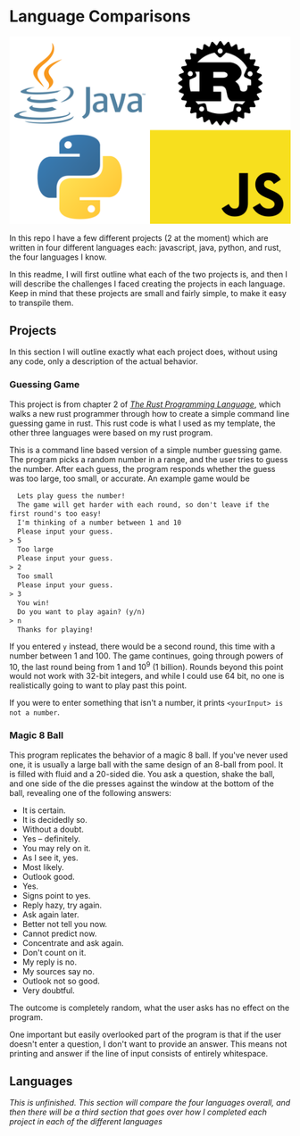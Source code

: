 # Language Comparisons

![](./img/combined-logos-written-java.svg)

In this repo I have a few different projects (2 at the moment) which are written in four different languages each: javascript, java, python, and rust, the four languages I know.

In this readme, I will first outline what each of the two projects is, and then I will describe the challenges I faced creating the projects in each language. Keep in mind that these projects are small and fairly simple, to make it easy to transpile them.

## Projects

In this section I will outline exactly what each project does, without using any code, only a description of the actual behavior.

### Guessing Game

This project is from chapter 2 of [*The Rust Programming Language*](https://doc.rust-lang.org/book/ch02-00-guessing-game-tutorial.html), which walks a new rust programmer through how to create a simple command line guessing game in rust. This rust code is what I used as my template, the other three languages were based on my rust program.

This is a command line based version of a simple number guessing game. The program picks a random number in a range, and the user tries to guess the number. After each guess, the program responds whether the guess was too large, too small, or accurate. An example game would be

```shell
  Lets play guess the number!
  The game will get harder with each round, so don't leave if the first round's too easy!
  I'm thinking of a number between 1 and 10
  Please input your guess.
> 5
  Too large
  Please input your guess.
> 2
  Too small
  Please input your guess.
> 3
  You win!
  Do you want to play again? (y/n)
> n
  Thanks for playing!
```

If you entered `y` instead, there would be a second round, this time with a number between 1 and 100. The game continues, going through powers of 10, the last round being from 1 and 10<sup>9</sup> (1 billion). Rounds beyond this point would not work with 32-bit integers, and while I could use 64 bit, no one is realistically going to want to play past this point.

If you were to enter something that isn't a number, it prints `<yourInput> is not a number`.

### Magic 8 Ball

This program replicates the behavior of a magic 8 ball. If you've never used one, it is usually a large ball with the same design of an 8-ball from pool. It is filled with fluid and a 20-sided die. You ask a question, shake the ball, and one side of the die presses against the window at the bottom of the ball, revealing one of the following answers:

- It is certain.
- It is decidedly so.
- Without a doubt.
- Yes – definitely.
- You may rely on it.
- As I see it, yes.
- Most likely.
- Outlook good.
- Yes.
- Signs point to yes.
- Reply hazy, try again.
- Ask again later.
- Better not tell you now.
- Cannot predict now.
- Concentrate and ask again.
- Don't count on it.
- My reply is no.
- My sources say no.
- Outlook not so good.
- Very doubtful.

The outcome is completely random, what the user asks has no effect on the program.

One important but easily overlooked part of the program is that if the user doesn't enter a question, I don't want to provide an answer. This means not printing and answer if the line of input consists of entirely whitespace.

## Languages

*This is unfinished. This section will compare the four languages overall, and then there will be a third section that goes over how I completed each project in each of the different languages*
